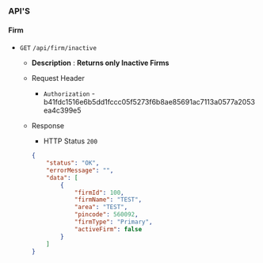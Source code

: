 ### API'S

#### Firm

- `GET` `/api/firm/inactive`
  - __Description__ : **Returns only Inactive Firms**
  - Request Header
    - `Authorization` - b41fdc1516e6b5dd1fccc05f5273f6b8ae85691ac7113a0577a2053ea4c399e5

  - Response
    - HTTP Status `200`
    ```json
    {
        "status": "OK",
        "errorMessage": "",
        "data": [
            {
                "firmId": 100,
                "firmName": "TEST",
                "area": "TEST",
                "pincode": 560092,
                "firmType": "Primary",
                "activeFirm": false
            }
        ]
    }
    ```

